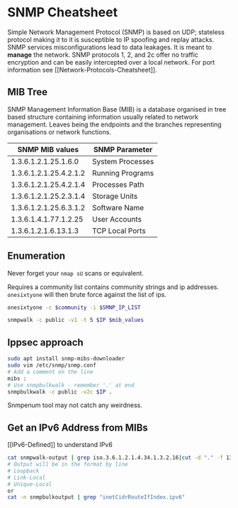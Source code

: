 # SNMP Cheatsheet

Simple Network Management Protocol (SNMP) is based on UDP; stateless protocol making it to it is susceptible to IP spoofing and replay attacks.
SNMP services misconfigurations lead to data leakages. It is meant to **manage** the network. SNMP protocols 1, 2, and 2c offer no traffic encryption and can be easily intercepted over a local network. For port information see [[Network-Protocols-Cheatsheet]].

## MIB Tree
SNMP Management Information Base (MIB) is a database organised in tree based structure containing information usually related to network management. Leaves being the endpoints and the branches representing organisations or network functions.

SNMP MIB values | SNMP Parameter
--- | ---
1.3.6.1.2.1.25.1.6.0 | System Processes
1.3.6.1.2.1.25.4.2.1.2 | Running Programs
1.3.6.1.2.1.25.4.2.1.4 |  Processes Path
1.3.6.1.2.1.25.2.3.1.4 | Storage Units
1.3.6.1.2.1.25.6.3.1.2 | Software Name
1.3.6.1.4.1.77.1.2.25 | User Accounts
1.3.6.1.2.1.6.13.1.3 | TCP Local Ports

## Enumeration
Never forget your `nmap sU` scans or equivalent.

Requires a community list contains community strings and ip addresses. `onesixtyone` will then brute force against the list of ips.
```bash
onesixtyone -c $community -i $SMNP_IP_LIST
```

```bash
snmpwalk -c public -v1 -t 5 $IP $mib_values
```

## Ippsec approach
```bash
sudo apt install snmp-mibs-downloader
sudo vim /etc/snmp/snmp.conf
# Add a comment on the line 
mibs :
# Use snmpbulkwalk - remember '.' at end
snmpbulkwalk -c public -v2c $IP .
```

Snmpenum tool may not catch any weirdness.

## Get an IPv6 Address from MIBs
[[IPv6-Defined]] to understand IPv6

```bash
cat snmpwalk-output | grep iso.3.6.1.2.1.4.34.1.3.2.16|cut -d "." -f 13-28 | cut -d " " -f 1
# Output will be in the format by line
# Loopback
# Link-Local
# Unique-Local
or 
cat -n snmpbulkoutput | grep "inetCidrRouteIfIndex.ipv6"

```
